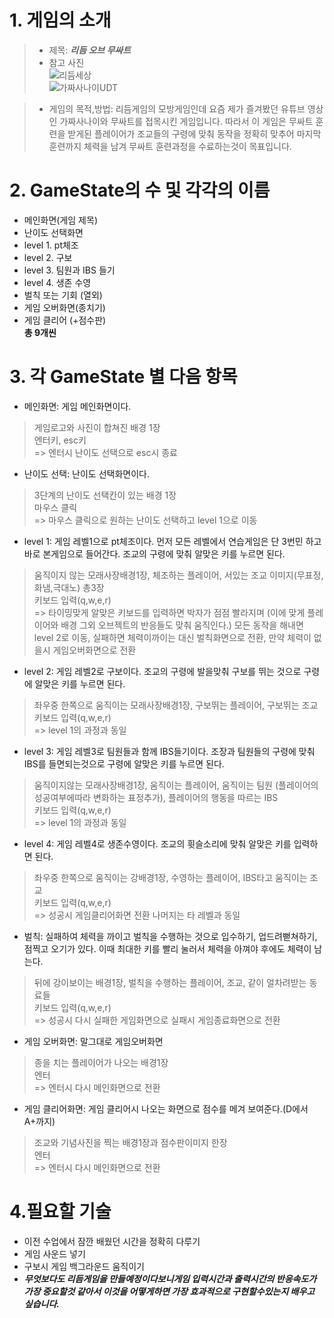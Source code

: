 # 1. 게임의 소개
>- 제목: ***리듬 오브 무싸트***   
>- 참고 사진   
![리듬세상](https://img1.daumcdn.net/thumb/R800x0/?scode=mtistory2&fname=https%3A%2F%2Ft1.daumcdn.net%2Fcfile%2Ftistory%2F2167355058D28A3E29 "리듬세상")   
![가짜사나이UDT](https://i.ytimg.com/vi/Kb3ryVickFY/maxresdefault.jpg "가짜사나이 무싸트")   
   
>- 게임의 목적,방법: 리듬게임의 모방게임인데 요즘 제가 즐겨봤던 유튜브 영상인 가짜사나이와 무싸트를 접목시킨 게임입니다. 따라서 이 게임은 무싸트 훈련을 받게된 플레이어가 조교들의 구령에 맞춰 동작을 정확히 맞추어 마지막 훈련까지 체력을 남겨 무싸트 훈련과정을 수료하는것이 목표입니다. 

# 2. GameState의 수 및 각각의 이름
  - 메인화면(게임 제목)      
  - 난이도 선택화면    
  - level 1. pt체조   
  - level 2. 구보   
  - level 3. 팀원과 IBS 들기   
  - level 4. 생존 수영   
  - 벌칙 또는 기회 (열외)   
  - 게임 오버화면(종치기)   
  - 게임 클리어 (+점수판)   
  **총 9개씬**   
  
# 3. 각 GameState 별 다음 항목
- 메인화면: 게임 메인화면이다.  
> 게임로고와 사진이 합쳐진 배경 1장   
> 엔터키, esc키  
> => 엔터시 난이도 선택으로 esc시 종료  
- 난이도 선택: 난이도 선택화면이다.   
> 3단계의 난이도 선택칸이 있는 배경 1장  
> 마우스 클릭  
> => 마우스 클릭으로 원하는 난이도 선택하고 level 1으로 이동   
- level 1: 게임 레벨1으로 pt체조이다. 먼저 모든 레벨에서 연습게임은 단 3번민 하고 바로 본게임으로 들어간다. 조교의 구령에 맞춰 알맞은 키를 누르면 된다.   
> 움직이지 않는 모래사장배경1장, 체조하는 플레이어, 서있는 조교 이미지(무표정,화냄,극대노) 총3장  
> 키보드 입력(q,w,e,r)  
> => 타이밍맞게 알맞은 키보드를 입력하면 박자가 점점 빨라지며 (이에 맞게 플레이어와 배경 그외 오브젝트의 반응들도 맞춰 움직인다.) 모든 동작을 해내면 level 2로 이동, 실패하면 체력이까이는 대신 벌칙화면으로 전환, 만약 체력이 없을시 게임오버화면으로 전환   
- level 2: 게임 레벨2로 구보이다. 조교의 구령에 발을맞춰 구보를 뛰는 것으로 구령에 알맞은 키를 누르면 된다.   
> 좌우중 한쪽으로 움직이는 모래사장배경1장, 구보뛰는 플레이어, 구보뛰는 조교   
> 키보드 입력(q,w,e,r)  
> => level 1의 과정과 동일       
- level 3: 게임 레벨3로 팀원들과 함께 IBS들기이다. 조장과 팀원들의 구령에 맞춰 IBS를 들면되는것으로 구령에 알맞은 키를 누르면 된다.   
> 움직이지않는 모래사장배경1장, 움직이는 플레이어, 움직이는 팀원 (플레이어의 성공여부에따라 변화하는 표정추가), 플레이어의 행동을 따르는 IBS  
> 키보드 입력(q,w,e,r)  
> => level 1의 과정과 동일 
- level 4: 게임 레벨4로 생존수영이다. 조교의 휫슬소리에 맞춰 알맞은 키를 입력하면 된다.    
> 좌우중 한쪽으로 움직이는 강배경1장, 수영하는 플레이어, IBS타고 움직이는 조교  
> 키보드 입력(q,w,e,r)  
> => 성공시 게임클리어화면 전환 나머지는 타 레벨과 동일 
- 벌칙: 실패하여 체력을 까이고 벌칙을 수행하는 것으로 입수하기, 업드려뻗쳐하기, 점찍고 오기가 있다. 이때 최대한 키를 빨리 눌러서 체력을 아껴야 후에도 체력이 남는다.   
> 뒤에 강이보이는 배경1장, 벌칙을 수행하는 플레이어, 조교, 같이 얼차려받는 동료들  
> 키보드 입력(q,w,e,r)  
> => 성공시 다시 실패한 게임화면으로 실패시 게임종료화면으로 전환   
- 게임 오버화면: 말그대로 게임오버화면    
> 종을 치는 플레이어가 나오는 배경1장  
> 엔터  
> => 엔터시 다시 메인화면으로 전환   
- 게임 클리어화면: 게임 클리어시 나오는 화면으로 점수를 메겨 보여준다.(D에서 A+까지)      
> 조교와 기념사진을 찍는 배경1장과 점수판이미지 한장  
> 엔터  
> => 엔터시 다시 메인화면으로 전환   

# 4.필요할 기술
  - 이전 수업에서 잠깐 배웠던 시간을 정확히 다루기   
  - 게임 사운드 넣기   
  - 구보시 게임 백그라운드 움직이기
  - ***무엇보다도 리듬게임을 만들예정이다보니게임 입력시간과 출력시간의 반응속도가 가장 중요할것 같아서 이것을 어떻게하면 가장 효과적으로 구현할수있는지 배우고 싶습니다.*** 
  
